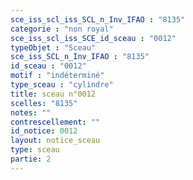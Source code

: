 ```yaml
---
sce_iss_scl_iss_SCL_n_Inv_IFAO : "8135"
categorie : "non royal"
sce_iss_scl_iss_SCE_id_sceau : "0012"
typeObjet : "Sceau"
sce_iss_SCL_n_Inv_IFAO : "8135"
id_sceau : "0012"
motif : "indéterminé"
type_sceau : "cylindre"
title: sceau n°0012
scelles: "8135"
notes: ""
contrescellement: ""
id_notice: 0012
layout: notice_sceau
type: sceau
partie: 2
---
```

